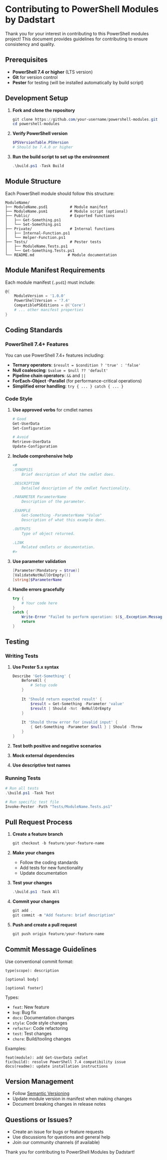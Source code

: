 # Contributing to PowerShell Modules by Dadstart

Thank you for your interest in contributing to this PowerShell modules project! This document provides guidelines for contributing to ensure consistency and quality.

## Prerequisites

- **PowerShell 7.4 or higher** (LTS version)
- **Git** for version control
- **Pester** for testing (will be installed automatically by build script)

## Development Setup

1. **Fork and clone the repository**
   ```powershell
   git clone https://github.com/your-username/powershell-modules.git
   cd powershell-modules
   ```

2. **Verify PowerShell version**
   ```powershell
   $PSVersionTable.PSVersion
   # Should be 7.4.0 or higher
   ```

3. **Run the build script to set up the environment**
   ```powershell
   .\build.ps1 -Task Build
   ```

## Module Structure

Each PowerShell module should follow this structure:

```
ModuleName/
├── ModuleName.psd1          # Module manifest
├── ModuleName.psm1          # Module script (optional)
├── Public/                  # Exported functions
│   ├── Get-Something.ps1
│   └── Set-Something.ps1
├── Private/                 # Internal functions
│   ├── Internal-Function.ps1
│   └── Helper-Function.ps1
├── Tests/                   # Pester tests
│   ├── ModuleName.Tests.ps1
│   └── Get-Something.Tests.ps1
└── README.md               # Module documentation
```

## Module Manifest Requirements

Each module manifest (`.psd1`) must include:

```powershell
@{
    ModuleVersion = '1.0.0'
    PowerShellVersion = '7.4'
    CompatiblePSEditions = @('Core')
    # ... other manifest properties
}
```

## Coding Standards

### PowerShell 7.4+ Features

You can use PowerShell 7.4+ features including:

- **Ternary operators**: `$result = $condition ? 'true' : 'false'`
- **Null coalescing**: `$value = $null ?? 'default'`
- **Pipeline chain operators**: `&&` and `||`
- **ForEach-Object -Parallel** (for performance-critical operations)
- **Simplified error handling**: `try { ... } catch { ... }`

### Code Style

1. **Use approved verbs** for cmdlet names
   ```powershell
   # Good
   Get-UserData
   Set-Configuration
   
   # Avoid
   Retrieve-UserData
   Update-Configuration
   ```

2. **Include comprehensive help**
   ```powershell
   <#
   .SYNOPSIS
       Brief description of what the cmdlet does.
   
   .DESCRIPTION
       Detailed description of the cmdlet functionality.
   
   .PARAMETER ParameterName
       Description of the parameter.
   
   .EXAMPLE
       Get-Something -ParameterName "Value"
       Description of what this example does.
   
   .OUTPUTS
       Type of object returned.
   
   .LINK
       Related cmdlets or documentation.
   #>
   ```

3. **Use parameter validation**
   ```powershell
   [Parameter(Mandatory = $true)]
   [ValidateNotNullOrEmpty()]
   [string]$ParameterName
   ```

4. **Handle errors gracefully**
   ```powershell
   try {
       # Your code here
   }
   catch {
       Write-Error "Failed to perform operation: $($_.Exception.Message)"
       return
   }
   ```

## Testing

### Writing Tests

1. **Use Pester 5.x syntax**
   ```powershell
   Describe 'Get-Something' {
       BeforeAll {
           # Setup code
       }
       
       It 'Should return expected result' {
           $result = Get-Something -Parameter 'value'
           $result | Should -Not -BeNullOrEmpty
       }
       
       It 'Should throw error for invalid input' {
           { Get-Something -Parameter $null } | Should -Throw
       }
   }
   ```

2. **Test both positive and negative scenarios**
3. **Mock external dependencies**
4. **Use descriptive test names**

### Running Tests

```powershell
# Run all tests
.\build.ps1 -Task Test

# Run specific test file
Invoke-Pester -Path "Tests/ModuleName.Tests.ps1"
```

## Pull Request Process

1. **Create a feature branch**
   ```powershell
   git checkout -b feature/your-feature-name
   ```

2. **Make your changes**
   - Follow the coding standards
   - Add tests for new functionality
   - Update documentation

3. **Test your changes**
   ```powershell
   .\build.ps1 -Task All
   ```

4. **Commit your changes**
   ```powershell
   git add .
   git commit -m "Add feature: brief description"
   ```

5. **Push and create a pull request**
   ```powershell
   git push origin feature/your-feature-name
   ```

## Commit Message Guidelines

Use conventional commit format:

```
type(scope): description

[optional body]

[optional footer]
```

Types:
- `feat`: New feature
- `bug`: Bug fix
- `docs`: Documentation changes
- `style`: Code style changes
- `refactor`: Code refactoring
- `test`: Test changes
- `chore`: Build/tooling changes

Examples:
```
feat(module): add Get-UserData cmdlet
fix(build): resolve PowerShell 7.4 compatibility issue
docs(readme): update installation instructions
```

## Version Management

- Follow [Semantic Versioning](https://semver.org/)
- Update module version in manifest when making changes
- Document breaking changes in release notes

## Questions or Issues?

- Create an issue for bugs or feature requests
- Use discussions for questions and general help
- Join our community channels (if available)

Thank you for contributing to PowerShell Modules by Dadstart! 